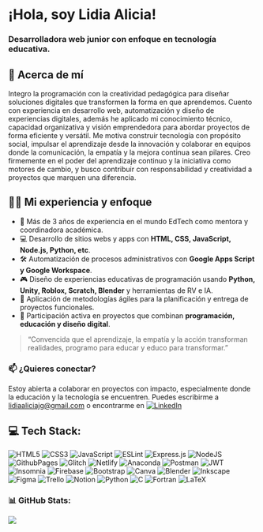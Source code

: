 # ¡Hola, soy Lidia Alicia!

### Desarrolladora web junior con enfoque en tecnología educativa.

## 🌱 Acerca de mí

Integro la programación con la creatividad pedagógica para diseñar soluciones digitales que transformen la forma en que aprendemos. Cuento con experiencia en desarrollo web, automatización y diseño de experiencias digitales, además he aplicado mi conocimiento técnico, capacidad organizativa y visión emprendedora para abordar proyectos de forma eficiente y versátil.
Me motiva construir tecnología con propósito social, impulsar el aprendizaje desde la innovación y colaborar en equipos donde la comunicación, la empatía y la mejora continua sean pilares. Creo firmemente en el poder del aprendizaje continuo y la iniciativa como motores de cambio, y busco contribuir con responsabilidad y creatividad a proyectos que marquen una diferencia.

## 👩‍💻 Mi experiencia y enfoque

- 🚀 Más de 3 años de experiencia en el mundo EdTech como mentora y coordinadora académica.
- 💻 Desarrollo de sitios webs y apps con **HTML, CSS, JavaScript, Node.js, Python, etc**.
- 🛠 Automatización de procesos administrativos con **Google Apps Script y Google Workspace**.
- 🎮 Diseño de experiencias educativas de programación usando **Python, Unity, Roblox, Scratch, Blender** y herramientas de RV e IA.
- 🔁 Aplicación de metodologías ágiles para la planificación y entrega de proyectos funcionales.
- 🎯 Participación activa en proyectos que combinan **programación, educación y diseño digital**.

> “Convencida que el aprendizaje, la empatía y la acción transforman realidades, programo para educar y educo para transformar.”

### 📫 ¿Quieres conectar?
Estoy abierta a colaborar en proyectos con impacto, especialmente donde la educación y la tecnología se encuentren.
Puedes escribirme a [lidiaaliciajg@gmail.com](mailto:lidiaaliciajg@gmail.com) o encontrarme en [![LinkedIn](https://img.shields.io/badge/LinkedIn-%230077B5.svg?logo=linkedin&logoColor=white)](https://linkedin.com/in/lidiaaliciajg)

## 💻 Tech Stack:
![HTML5](https://img.shields.io/badge/html5-%23E34F26.svg?style=flat&logo=html5&logoColor=white) ![CSS3](https://img.shields.io/badge/css3-%231572B6.svg?style=flat&logo=css3&logoColor=white) ![JavaScript](https://img.shields.io/badge/javascript-%23323330.svg?style=flat&logo=javascript&logoColor=%23F7DF1E) ![ESLint](https://img.shields.io/badge/ESLint-4B3263?style=flat&logo=eslint&logoColor=white) ![Express.js](https://img.shields.io/badge/express.js-%23404d59.svg?style=flat&logo=express&logoColor=%2361DAFB) ![NodeJS](https://img.shields.io/badge/node.js-6DA55F?style=flat&logo=node.js&logoColor=white) ![GithubPages](https://img.shields.io/badge/github%20pages-121013?style=flat&logo=github&logoColor=white) ![Glitch](https://img.shields.io/badge/glitch-%233333FF.svg?style=flat&logo=glitch&logoColor=white) ![Netlify](https://img.shields.io/badge/netlify-%23000000.svg?style=flat&logo=netlify&logoColor=#00C7B7) ![Anaconda](https://img.shields.io/badge/Anaconda-%2344A833.svg?style=flat&logo=anaconda&logoColor=white) ![Postman](https://img.shields.io/badge/Postman-FF6C37?style=flat&logo=postman&logoColor=white) ![JWT](https://img.shields.io/badge/JWT-black?style=flat&logo=JSON%20web%20tokens) ![Insomnia](https://img.shields.io/badge/Insomnia-black?style=flat&logo=insomnia&logoColor=5849BE) ![Firebase](https://img.shields.io/badge/Firebase-039BE5?style=flat&logo=Firebase&logoColor=white) ![Bootstrap](https://img.shields.io/badge/bootstrap-%238511FA.svg?style=flat&logo=bootstrap&logoColor=white) ![Canva](https://img.shields.io/badge/Canva-%2300C4CC.svg?style=flat&logo=Canva&logoColor=white) ![Blender](https://img.shields.io/badge/blender-%23F5792A.svg?style=flat&logo=blender&logoColor=white) ![Inkscape](https://img.shields.io/badge/Inkscape-e0e0e0?style=flat&logo=inkscape&logoColor=080A13) ![Figma](https://img.shields.io/badge/figma-%23F24E1E.svg?style=flat&logo=figma&logoColor=white) ![Trello](https://img.shields.io/badge/Trello-%23026AA7.svg?style=flat&logo=Trello&logoColor=white) ![Notion](https://img.shields.io/badge/Notion-%23000000.svg?style=flat&logo=notion&logoColor=white) ![Python](https://img.shields.io/badge/python-3670A0?style=flat&logo=python&logoColor=ffdd54) ![C](https://img.shields.io/badge/c-%2300599C.svg?style=flat&logo=c&logoColor=white) ![Fortran](https://img.shields.io/badge/Fortran-%23734F96.svg?style=flat&logo=fortran&logoColor=white)  ![LaTeX](https://img.shields.io/badge/latex-%23008080.svg?style=flat&logo=latex&logoColor=white)
### 📊 GitHub Stats:
<!--![](https://github-readme-stats.vercel.app/api?username=LidiaAliciaJG&theme=tokyonight&hide_border=false&include_all_commits=true&count_private=false)<br/>
![](https://github-readme-streak-stats.herokuapp.com/?user=LidiaAliciaJG&theme=tokyonight&hide_border=false)<br/>-->
![](https://github-readme-stats.vercel.app/api/top-langs/?username=LidiaAliciaJG&theme=tokyonight&hide_border=false&include_all_commits=true&count_private=false&layout=compact)

<!-- Proudly created with GPRM ( https://gprm.itsvg.in ) -->
